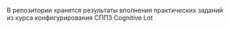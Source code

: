 В репозитории хранятся результаты вполнения практических заданий из курса конфигурирования СППЗ Cognitive Lot